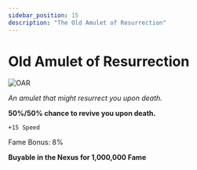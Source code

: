 ```yaml
---
sidebar_position: 15
description: "The Old Amulet of Resurrection"
---
```


# Old Amulet of Resurrection

![OAR](https://vwiki.valorserver.com/api/item/picture/amulet%20of%20resurrection)

<i>An amulet that might resurrect you upon death.</i>

**50%/50% chance to revive you upon death.**

    +15 Speed
   
Fame Bonus: 8%

**Buyable in the Nexus for 1,000,000 Fame**
